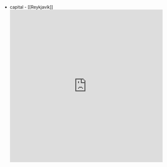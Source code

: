 - capital - [[Reykjavík]]
     <iframe width="500" height="500" frameborder="0" src="https://www.bing.com/[[maps]]/embed?h=500&w=500&cp=66.57465654044614~-16.502136461567922&lvl=4&typ=d&sty=r&src=SHELL&FORM=MBEDV8" scrolling="no">
     </iframe>